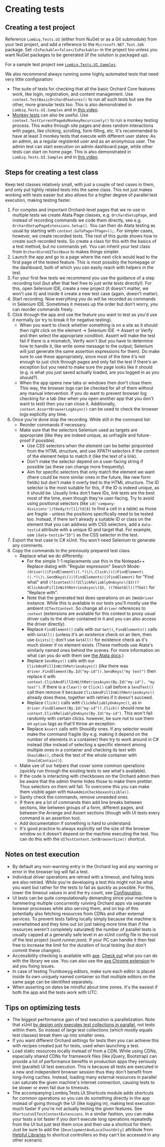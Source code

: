 # Creating tests

## Creating a test project

Reference `Lombiq.Tests.UI` (either from NuGet or as a Git submodule) from your test project, and add a reference to the `Microsoft.NET.Test.Sdk` package. Set `<IsPackable>false</IsPackable>` in the project too unless you want NuGet packages to be generated (if the solution is packaged up).

For a sample test project see [`Lombiq.Tests.UI.Samples`](../../Lombiq.Tests.UI.Samples/Readme.md).

We also recommend always running some highly automated tests that need very little configuration:

- The suite of tests for checking that all the basic Orchard Core features work, like login, registration, and content management. Use `context.TestBasicOrchardFeatures()` to run all such tests but see the other, more granular tests too. This is also demonstrated in `Lombiq.Tests.UI.Samples` and in [this video](https://www.youtube.com/watch?v=jmhq63sRZrI).
- [Monkey tests](https://en.wikipedia.org/wiki/Monkey_testing) can also be useful. Use `context.TestCurrentPageAsMonkeyRecursively()` to run a monkey testing process. This walks through site pages and does random interactions with pages, like clicking, scrolling, form filling, etc. It's recommended to have at least 3 monkey tests that execute with different user states: As an admin, as a regular registered user and as an anonymous user. The admin test can start execution on admin dashboard page, while other tests can start on home page. This is also demonstrated in `Lombiq.Tests.UI.Samples` and in [this video](https://www.youtube.com/watch?v=pZbEsEz3tuE).

## Steps for creating a test class

Keep test classes relatively small, with just a couple of test cases in them, and only put tightly related tests into the same class. This not just makes working with tests easier but also allows for a higher degree of parallel test execution, making testing faster.

1. For complex and important Orchard-level pages that we re-use in multiple tests we create Atata Page classes, e.g. `OrchardSetupPage`, and instead of recording commands we code them directly, see e.g. `OrchardSetupPageExtensions.Setup()`. You can then do Atata testing as usual by starting with `context.GoToPage<TPage>();`. For simpler cases, however, we create recorded tests. The rest of this guide shows how to create such recorded tests. So create a class for this with the basics of a test method, but no commands yet. You can inherit your test class from `OrchardCoreUITestBase` to makes things simpler.
2. Launch the app and go to a page where the next click would lead to the first page of the tested feature. This is most possibly the homepage or the dashboard, both of which you can easily reach with helpers in the test.
3. For your first few tests we recommend you use the guidance of a step recording tool (but after that feel free to just write tests directly!). For this, open Selenium IDE, create a new project (it doesn't matter, we won't use it) and inside it create a new test case (again, doesn't matter).
4. Start recording. Now everything you do will be recorded as commands in Selenium IDE. Sometimes it messes up the order but don't worry, you can reorder commands freely.
5. Click through the app and use the feature you want to test as you'd use it normally (or try to break it for negative testing).
    - When you want to check whether something is on a site as it should then right click on the element → Selenium IDE → Assert or Verify and then select the appropriate condition. Assert will make the test fail if there is a mismatch, Verify won't (but you have to determine how to handle it, like write some message to the output; Selenium will just generate the same assertion expressions for them). Do make sure to use these appropriately, since most of the time it's not enough to just click through pages and only fail the test if there's an exception but you need to make sure the page looks like it should (e.g. is what you just saved actually loaded, are you logged in as you should?).
    - When the app opens new tabs or windows then don't close them. This way, the browser logs can be checked for all of them without any manual intervention. If you do want to prevent browser log checking for a tab (like when you open another app that you don't want to test) then you can close it. Additionally, `context.AssertBrowserLogAsync()` can be used to check the browser logs explicitly any time.
6. Once you're done stop the recording. While still in the command list:
      - Reorder commands if necessary.
      - Make sure that the selectors Selenium used as targets are appropriate (like they are indeed unique, as unfragile and future-proof if possible).
        - Use CSS selectors when the element can be better pinpointed from the HTML structure, and use XPATH selectors if the content of the element helps to match it (like the text of a link).
        - Don't make the selector depend on a user-facing string if possible (as these can change more frequently).
        - Aim for specific selectors that only match the element we want (there could be more similar ones in the future, like new form fields) but don't make it overly tied to the HTML structure. The ID selector is the most suitable for this, if the ID is indeed unique, as it should be. Usually links don't have IDs, link texts are the best most of the time, even though they're user-facing. Try to avoid using positional selectors (like `id('company-divisions')/tbody/tr[1]/td[8]` to find a cell in a table) as those are fragile - unless the positions specifically need to be tested too. Instead, if there isn't already a suitable ID or class on the element that you can address with CSS selectors, add a `data-testid` attribute with a unique ID and target that. For example, use `[data-testid="ID"]` as the CSS selector in the test.
7. Export the test case to C\# xUnit. You won't need Selenium to generate any comments.
8. Copy the commands to the previously prepared test class.
      - Replace what we do differently:
        - For the simple 1-1 replacements use this in the Notepad++ Replace dialog with "Regular expression" Search Mode: `(driver)|(FindElement\((.*)\)\.Click\()|(FindElement\((.*)\)\.SendKeys\()|(FindElements)|(FindElement)` for "Find what" and `(?1context)(?2ClickReliablyOnAsync\($3)(?4ClickAndFillInWithRetriesAsync\($5, )(?6GetAll)(?7Get)` for "Replace with".
        - Note that the generated test does operations on an `IWebDriver` instance. While this is available in our tests you'll mostly use the ambient `UITestContext`. So change all `driver` references to `context` (extensions are available for this context to proxy usual driver calls to the driver contained in it and you can also access the driver directly).
        - Replace `FindElement()` calls with our `Get()`, `FindElements()` calls with `GetAll()` (unless it's an existence check on an item, then use `Exists()`; don't use `GetAll()` for existence check as it's much slower if no element exists. (These methods use Atata's similarly named ones behind the scenes. For more information on what can you do with them see [the Atata docs](https://github.com/atata-framework/atata-webdriverextras#usage).)
        - Replace `SendKeys()` calls with our `ClickAndFillInWithRetriesAsync()` (like there was `driver.FindElement(By.Id("my-id")).SendKeys("my text")` then replace it with `context.ClickAndFillInWithRetriesAsync(By.Id("my-id"), "my text")`. If there is a `Clear()` or `Click()` call before a `SendText()` call then remove it because `ClickAndFillInWithRetriesAsync()` already does these, together with retries if it doesn't succeed.
        - Replace `Click()` calls with `ClickReliablyOnAsync()`, as in `driver.FindElement(By.Id("my-id")).Click()` should now be `context.ClickReliablyOnAsync(By.Id("my-id")`. This won't fail randomly with certain clicks. however, be sure not to use them on `option` tags as that'll throw an exception.
        - Replace `Assert` calls with Shouldly ones. If any selector would make the command fragile (by e.g. making it depend on the number of elements in a container) then try to work around in C\# instead (like instead of selecting a specific element among multiple ones in a container and checking its text with `ShouldBe()`, check the text of the whole container with `ShouldContain()`).
      - Make use of our helpers that cover some common operations (quickly run through the existing tests to see what's available).
      - If the code is interacting with checkboxes on the Orchard admin then be aware that the admin theme hides those to make them prettier. Thus selectors on them will fail. To overcome this you can make them visible again with `MakeAdminCheckboxesVisible()`.
      - Sanity check the commands, remove unneeded ones.
      - If there are a lot of commands then add line breaks between sections, like between groups of a form, different pages, and between the Arrange and Assert sections (though with UI tests every command is an assertion too).
      - Add documentation if something is hard to understand.
      - It's good practice to always explicitly set the size of the browser window so it doesn't depend on the machine executing the test. You can do this with the `UITestContext.SetBrowserSize()` shortcut.

## Notes on test execution

- By default any non-warning entry in the Orchard log and any warning or error in the browser log will fail a test.
- Individual driver operations are retried with a timeout, and failing tests are also retried. While you're developing a test this might not be what you want but rather for the tests to fail as quickly as possible. For this, lower the timeout values in and the try count, see [Configuration](Configuration.md).
- UI tests can be quite computationally demanding since your machine is hammering multiple concurrently running Orchard apps via separate browser processes while also serving them, and on top of this potentially also fetching resources from CDNs and other external services. To prevent tests failing locally simply because the machine is overwhelmed and they time out (or just taking more time than if the resources weren't completely saturated) the number of parallel tests is usually capped at a generally safe level in an xUnit config file in the root of the test project (*xunit.runner.json*). If your PC can handle it then feel free to increase the limit for the duration of local testing (but don't commit these changes).
- Accessibility checking is available with [axe](https://github.com/dequelabs/axe-core). [Check out](https://github.com/TroyWalshProf/SeleniumAxeDotnet) what you can do with the library we use. You can also use the [axe Chrome extension](https://chrome.google.com/webstore/detail/axe-devtools-web-accessib/lhdoppojpmngadmnindnejefpokejbdd) to aid you fixing issues.
- In case of testing Trumbowyg editors, make sure each editor is placed inside its own uniquely named container so that multiple editors on the same page can be identified separately.
- When asserting on dates be mindful about time zones. It's the easiest if both the app and the tests work with UTC.

## Tips on optimizing tests

- The biggest performance gain of test execution is parallelization. Note that xUnit [by design only executes test collections in parallel](https://github.com/xunit/xunit/issues/1227), not tests within them. So instead of large test collections (which mostly equals test classes) break them up into smaller ones.
- If you want different Orchard settings for tests then you can achieve this with recipes created just for tests, used when launching a test.
- Load static resources locally instead of from a CDN. While using CDNs, especially shared CDNs for framework files (like jQuery, Bootstrap) can provide a lot of performance benefits in production apps they seriously limit (parallel) UI test execution. This is because all tests are executed in a new and independent browser session thus they don't benefit from long-living caches. Instead, loading many external resources in parallel can saturate the given machine's internet connection, causing tests to be slower or even fail due to timeouts.
- The accompanying Lombiq.Tests.UI.Shortcuts module adds shortcuts for common operations so you can do something directly in the app instead of going through the UI (like logging in), making test execution much faster if you're not actually testing the given features. See `ShortcutsUITestContextExtensions`. In a similar fashion, you can make your tests a lot faster if you don't execute long operations repeatedly from the UI but just test them once and then use a shortcut for them. Just be sure to add the `[DevelopmentAndLocalhostOnly]` attribute from [Helpful Libraries](https://github.com/Lombiq/Helpful-Libraries/) to shortcut controllers so they can't be accessed in any other scenario.
